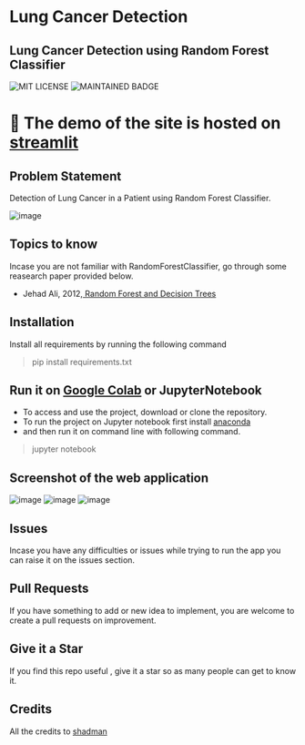 # Lung Cancer Detection
## Lung Cancer Detection using Random Forest Classifier

![MIT LICENSE](https://badgen.net//badge/license/MIT/green)   ![MAINTAINED BADGE](https://img.shields.io/badge/Maintained%3F-yes-green.svg) 

# 🚀 The demo of the site is hosted on [streamlit](https://shady4real-lung-cancer-detection-lung-cancer-detection-1thcc6.streamlitapp.com/)

## Problem Statement
Detection of Lung Cancer in a Patient using Random Forest Classifier.

![image](https://github.com/shady4real/diabetes_prediction_model/blob/main/diabetic_patient.jpg?raw=true)


## Topics to know

Incase you are not familiar with RandomForestClassifier,  go through some reasearch paper provided below.</br>
* Jehad Ali, 2012,[ Random Forest and Decision Trees](https://www.researchgate.net/publication/259235118_Random_Forests_and_Decision_Trees)</br>


## Installation
Install all requirements by running the following command

> pip install requirements.txt

## Run it on [Google Colab](https://colab.research.google.com/) or JupyterNotebook

* To access and use the project, download or clone the repository. 
* To run the project on Jupyter notebook first install [anaconda](https://www.anaconda.com/products/distribution)
* and then run it on command line with following command.
> jupyter notebook

## Screenshot of the web application

![image](https://github.com/shady4real/lung-cancer-detection/blob/main/snapshots/ss_01.png)
![image](https://github.com/shady4real/lung-cancer-detection/blob/main/snapshots/ss_02.png)
![image](https://github.com/shady4real/lung-cancer-detection/blob/main/snapshots/ss_03.png)


## Issues 

Incase you have any difficulties or issues while trying to run the app you can raise it on the issues section. 

## Pull Requests

If you have something to add or new idea to implement, you are welcome to create a pull requests on improvement.

## Give it a Star

If you find this repo useful , give it a star so as many people can get to know it.

## Credits

All the credits to [shadman](https://instagram.com/finder.ai)
